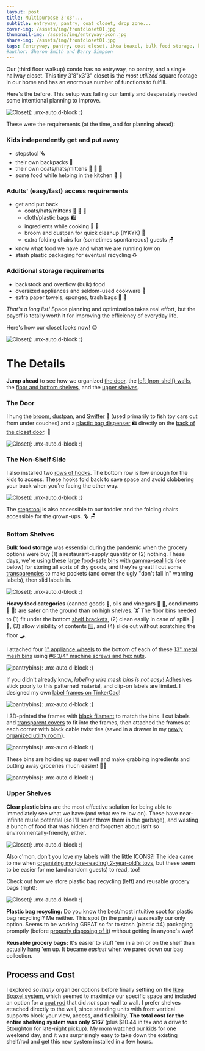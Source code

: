 ```yaml
---
layout: post
title: Multipurpose 3'x3'...
subtitle: entryway, pantry, coat closet, drop zone...
cover-img: /assets/img/frontcloset01.jpg
thumbnail-img: /assets/img/entryway-icon.jpg
share-img: /assets/img/frontcloset01.jpg
tags: [entryway, pantry, coat closet, ikea boaxel, bulk food storage, kids storage, labels]
#author: Sharon Smith and Barry Simpson
---
```


Our (third floor walkup) condo has no entryway, no pantry, and a single hallway closet. This tiny 3'8"x3'3" closet is the 
*most utilized* square footage in our home and has an enormous number of functions to fulfill. 

Here's the before. This setup was  failing our family and desperately needed some intentional planning to improve.

![Closet](../assets/img/frontcloset07.jpg){: .mx-auto.d-block :}

These were the requirements (at the time, and for planning ahead): 

### Kids independently get and put away
* stepstool :ladder:
* their own backpacks :school_satchel:
* their own coats/hats/mittens :coat: :gloves: :scarf:
* some food while helping in the kitchen :canned_food: :salt:

### Adults' (easy/fast) access requirements
* get and put back
  * coats/hats/mittens :coat: :gloves: :scarf:
  * cloth/plastic bags :shopping:
  * ingredients while cooking :rice: :peanuts:
  * broom and dustpan for quick cleanup (IYKYK) :broom:
  * extra folding chairs for (sometimes spontaneous) guests :chair:
* know what food we have and what we are running low on
* stash plastic packaging for eventual recycling :recycle:

### Additional storage requirements
* backstock and overflow (bulk) food
* oversized appliances and seldom-used cookware :electric_plug:
* extra paper towels, sponges, trash bags :roll_of_paper: :sponge:

*That's a long list!* Space planning and optimization takes real effort, but the payoff is totally worth it for 
improving the efficiency of everyday life. 

Here's how our closet looks now! :heart_eyes:

![Closet](../assets/img/frontcloset01.jpg){: .mx-auto.d-block :}

# The Details

**Jump ahead** to see how we organized [the door](#the-door), 
the [left (non-shelf) walls](#the-non-shelf-side), 
the [floor and bottom shelves](#bottom-shelves), and the [upper shelves](#upper-shelves).

### The Door

I hung the [broom](https://www.amazon.com/OXO-Good-Grips-Angle-Broom/dp/B00940DUFY), 
[dustpan](https://www.amazon.com/OXO-Grips-Dustpan-Brush-White/dp/B00004OCL4/), and 
[Swiffer](https://www.amazon.com/MOP-Dry-Wet-Starter-KIT/dp/B0CG4S4ZGQ/) :broom: (used primarily to fish toy cars out from under couches) and a 
[plastic bag dispenser](https://www.amazon.com/gp/product/B007ZF638G/) :shopping: directly on the [back of the closet door](https://www.amazon.com/Reliahom-Organization-Storage-Kitchen-Organizer/dp/B095RQ1F3T). :door:

![Closet](../assets/img/frontcloset06.jpg){: .mx-auto.d-block :}

### The Non-Shelf Side

I also installed two [rows of hooks](https://www.amazon.com/gp/product/B08TLX2Y75/). The bottom row is low enough for the kids to access. 
These hooks fold back to save space and avoid clobbering your back when you're facing the other way.

![Closet](../assets/img/frontcloset05.jpg){: .mx-auto.d-block :}

The [stepstool](https://www.containerstore.com/s/garage-and-shelving/stepstools-and-ladders/premium-folding-step-stool/12d?productId=10031897) is also accessible to our toddler and the folding chairs accessible for the grown-ups. :ladder: :chair:

### Bottom Shelves

**Bulk food storage** was essential during the pandemic when the grocery options were buy (1) a restaurant-supply quantity or (2) nothing. 
These days, we're using these [large food-safe bins](https://www.amazon.com/gp/product/B01BLKPDHM/) with [gamma-seal lids](https://www.amazon.com/gp/product/B005CJVME2) (see below) for storing all sorts 
of dry goods, and they're great! 
I cut some [transparencies](https://www.amazon.com/dp/B091BVB3GF) to make pockets (and cover the ugly "don't fall in" warning labels), then slid labels in.

![Closet](../assets/img/pantrybin01.jpg){: .mx-auto.d-block :}

**Heavy food categories** (canned goods :canned_food:, oils and vinegars :champagne: :sake:, 
condiments :baby_bottle: :honey_pot:) are safer on the ground than on high shelves. :weight_lifting:
The floor bins needed to (1) fit under the bottom [shelf brackets](https://www.ikea.com/us/en/p/boaxel-bracket-white-60448733/), 
(2) clean easily in case of spills :soap: :sponge:, 
(3) allow visibility of contents :window:, and 
(4) slide out without scratching the floor :skateboard:.

I attached four [1" appliance wheels](https://www.amazon.com/dp/B0C69FPVPB?th=1) to the bottom of each of these 
[13" metal mesh bins](https://www.target.com/p/large-metal-mesh-bin-black-brightroom-8482/-/A-86383818) 
using [#6 3/4" machine screws and hex nuts](https://www.homedepot.com/p/Everbilt-6-32-x-3-4-in-Stainless-Steel-Phillips-Flat-Head-Machine-Screw-6-Pack-833681/320773347). 

![pantrybins](../assets/img/pantrybin03.jpg){: .mx-auto.d-block :}

If you didn't already know, *labeling wire mesh bins is not easy!*
Adhesives stick poorly to this patterned material, and clip-on labels are limited. 
I designed my own [label frames on TinkerCad](https://www.tinkercad.com/things/4rl1ghTSPQB-label-frame?sharecode=cwNn2gDKjLwdvM10SBTowvJ3qeFwapp3-Hj2iHge15o)! 

![pantrybins](../assets/img/pantrybin04.jpg){: .mx-auto.d-block :}

I 3D-printed the frames with [black filament](https://www.amazon.com/HATCHBOX-3D-Filament-Dimensional-Accuracy/dp/B00J0ECR5I) to match the bins. 
I cut labels and [transparent covers](https://www.amazon.com/gp/product/B091BVB3GF) to fit into the frames, then 
attached the frames at each corner with black cable twist ties 
(saved in a drawer in my [newly organized utility room](../2024-06-26-laundry)). 

![pantrybins](../assets/img/pantrybin05.jpg){: .mx-auto.d-block :}

These bins are holding up super well and make grabbing ingredients and putting away groceries much easier! :man_cook:

![pantrybins](../assets/img/pantrybin06.jpg){: .mx-auto.d-block :}

### Upper Shelves

**Clear plastic bins** are the most effective solution for being able to immediately see what we have (and what we're low on). 
These have near-infinite reuse potential (so I'll never throw them in the garbage), and wasting a bunch of food that was hidden and forgotten about isn't so environmentally-friendly, either. 

![Closet](../assets/img/pantrybin07.jpg){: .mx-auto.d-block :}

Also c'mon, don't you love my labels with the little ICONS?! The idea came to me when [organizing my (pre-reading) 2-year-old's toys](../2022-12-30-toys), 
but these seem to be easier for me (and random guests) to read, too!

Check out how we store plastic bag recycling (left) and reusable grocery bags (right):

![Closet](../assets/img/frontcloset02.jpg){: .mx-auto.d-block :}

**Plastic bag recycling:** Do you know the best/most intuitive spot for plastic bag recycling!? Me neither. This spot (in the pantry) was really our only option.
Seems to be working GREAT so far to stash (plastic #4) packaging promptly (before [properly disposing of it](https://www.cambridgema.gov/Departments/publicworks/getridofitright#!rc-cpage=463661)) without getting in anyone's way!

**Reusable grocery bags:** It's easier to stuff 'em in a bin or on the shelf than actually hang 'em up. 
It became *easiest* when we pared down our bag collection. 

## Process and Cost

I explored *so many* organizer options before finally settling on the [Ikea Boaxel system](https://www.ikea.com/us/en/cat/boaxel-system-47394/), which seemed to maximize 
our specific space and included an option for a [coat rod](https://www.ikea.com/us/en/p/boaxel-clothes-rail-white-90448741/) that did *not* span wall to wall. 
I prefer shelves attached directly to the wall, since standing units with front vertical supports block your view, access, and flexibility. 
**The total cost for the entire shelving system was only $167** (plus $10.44 in tax and a drive to Stoughton for late-night pickup). My mom watched our kids for one weekend day, and
it was surprisingly easy to take down the existing shelf/rod and get this new system installed in a few hours.